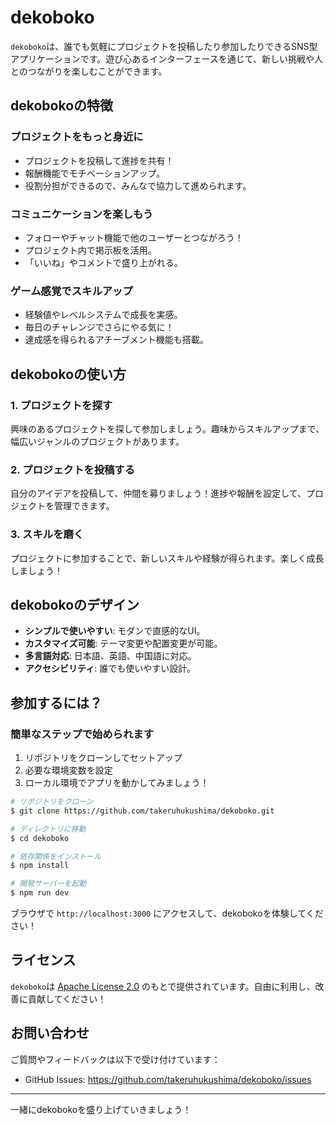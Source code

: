 # dekoboko

`dekoboko`は、誰でも気軽にプロジェクトを投稿したり参加したりできるSNS型アプリケーションです。遊び心あるインターフェースを通じて、新しい挑戦や人とのつながりを楽しむことができます。

## dekobokoの特徴

### プロジェクトをもっと身近に

- プロジェクトを投稿して進捗を共有！
- 報酬機能でモチベーションアップ。
- 役割分担ができるので、みんなで協力して進められます。

### コミュニケーションを楽しもう

- フォローやチャット機能で他のユーザーとつながろう！
- プロジェクト内で掲示板を活用。
- 「いいね」やコメントで盛り上がれる。

### ゲーム感覚でスキルアップ

- 経験値やレベルシステムで成長を実感。
- 毎日のチャレンジでさらにやる気に！
- 達成感を得られるアチーブメント機能も搭載。

## dekobokoの使い方

### 1. プロジェクトを探す

興味のあるプロジェクトを探して参加しましょう。趣味からスキルアップまで、幅広いジャンルのプロジェクトがあります。

### 2. プロジェクトを投稿する

自分のアイデアを投稿して、仲間を募りましょう！進捗や報酬を設定して、プロジェクトを管理できます。

### 3. スキルを磨く

プロジェクトに参加することで、新しいスキルや経験が得られます。楽しく成長しましょう！

## dekobokoのデザイン

- **シンプルで使いやすい**: モダンで直感的なUI。
- **カスタマイズ可能**: テーマ変更や配置変更が可能。
- **多言語対応**: 日本語、英語、中国語に対応。
- **アクセシビリティ**: 誰でも使いやすい設計。

## 参加するには？

### 簡単なステップで始められます

1. リポジトリをクローンしてセットアップ
2. 必要な環境変数を設定
3. ローカル環境でアプリを動かしてみましょう！

```bash
# リポジトリをクローン
$ git clone https://github.com/takeruhukushima/dekoboko.git

# ディレクトリに移動
$ cd dekoboko

# 依存関係をインストール
$ npm install

# 開発サーバーを起動
$ npm run dev
```

ブラウザで `http://localhost:3000` にアクセスして、dekobokoを体験してください！

## ライセンス

`dekoboko`は [Apache License 2.0](LICENSE)
のもとで提供されています。自由に利用し、改善に貢献してください！

## お問い合わせ

ご質問やフィードバックは以下で受け付けています：

- GitHub Issues: https://github.com/takeruhukushima/dekoboko/issues

---

一緒にdekobokoを盛り上げていきましょう！
